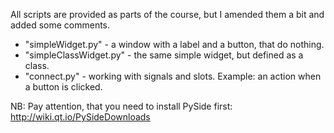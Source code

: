 All scripts are provided as parts of the course, but I amended them a bit and added some comments.

- "simpleWidget.py" - a window with a label and a button, that do nothing.
- "simpleClassWidget.py" - the same simple widget, but defined as a class.
- "connect.py" - working with signals and slots. Example: an action when a button is clicked.


NB: Pay attention, that you need to install PySide first:
http://wiki.qt.io/PySideDownloads
